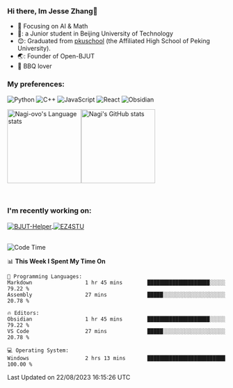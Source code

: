 ### Hi there, Im Jesse Zhang👋
- :orange_book: Focusing on AI & Math 
- 🔬: a Junior student in Beijing University of Technology
- 😊: Graduated from [pkuschool](https://www.pkuschool.edu.cn/) (the Affiliated High School of Peking University).
- 🌏: Founder of Open-BJUT
- :meat_on_bone: BBQ lover

### My preferences:
![Python](https://img.shields.io/badge/python-3670A0?style=for-the-badge&logo=python&logoColor=ffdd54)
![C++](https://img.shields.io/badge/c++-%2300599C.svg?style=for-the-badge&logo=c%2B%2B&logoColor=white)
![JavaScript](https://img.shields.io/badge/javascript-%23323330.svg?style=for-the-badge&logo=javascript&logoColor=%23F7DF1E)
![React](https://img.shields.io/badge/react-%2320232a.svg?style=for-the-badge&logo=react&logoColor=%2361DAFB)
![Obsidian](https://img.shields.io/badge/Obsidian-%23483699.svg?style=for-the-badge&logo=obsidian&logoColor=white)
 <!-- ![Docker](https://img.shields.io/badge/docker-%230db7ed.svg?style=for-the-badge&logo=docker&logoColor=white) -->


<div style="display:flex; flex-wrap:wrap; height: 200px;">
  <img height="170" src="https://github-readme-stats-git-main-nagi-ovo.vercel.app/api/top-langs/?username=Nagi-ovo&hide=css,scss,html,java,typescript&layout=compact&card_width=345&card_height=400" alt="Nagi-ovo's Language stats">
  <img height="170" src="https://github-readme-stats-git-main-nagi-ovo.vercel.app/api?username=Nagi-ovo&show_icons=true&theme=radical" alt="Nagi's GitHub stats">
</div>

### I'm recently working on:</a>

 <div>
<a href="https://github.com/Open-BJUT/BJUT-Helper">
  <img align="center" src="https://github-readme-stats-git-main-nagi-ovo.vercel.app/api/pin/?username=Nagi-ovo&repo=BJUT-Helper" alt="BJUT-Helper">
</a>
<a href="https://github.com/Nagi-ovo/EZ4STU">
  <img align="center" src="https://github-readme-stats-git-main-nagi-ovo.vercel.app/api/pin/?username=Nagi-ovo&repo=EZ4STU" alt="EZ4STU">
</a>  
</div>

<br />

<!--START_SECTION:waka-->
![Code Time](http://img.shields.io/badge/Code%20Time-161%20hrs%2010%20mins-blue)

📊 **This Week I Spent My Time On** 

```text
💬 Programming Languages: 
Markdown                 1 hr 45 mins        ████████████████████░░░░░   79.22 % 
Assembly                 27 mins             █████░░░░░░░░░░░░░░░░░░░░   20.78 % 

🔥 Editors: 
Obsidian                 1 hr 45 mins        ████████████████████░░░░░   79.22 % 
VS Code                  27 mins             █████░░░░░░░░░░░░░░░░░░░░   20.78 % 

💻 Operating System: 
Windows                  2 hrs 13 mins       █████████████████████████   100.00 % 
```


 Last Updated on 22/08/2023 16:15:26 UTC
<!--END_SECTION:waka-->



